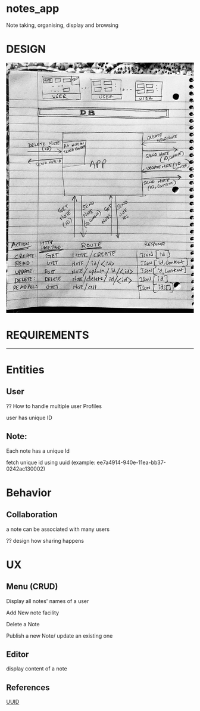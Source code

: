 # notes_app
Note taking, organising, display and browsing
# DESIGN
![Design Diagram](https://github.com/mvdspk/notes_app/blob/requirements/mocks1/D0FE4E17-65AD-4AFB-BC45-390D81E4FEED.jpeg)

# REQUIREMENTS
---
# Entities
## User
?? How to handle multiple user Profiles

user has unique ID

## Note:
Each note has a unique Id

fetch unique id using uuid (example: ee7a4914-940e-11ea-bb37-0242ac130002)

# Behavior
## Collaboration
a note can be associated with many users

?? design how sharing happens

# UX
## Menu (CRUD)
Display all notes' names of a user

Add New note facility

Delete a Note

Publish a new Note/ update an existing one

## Editor
display content of a note

## References
[UUID](https://www.uuidgenerator.net/version1)
